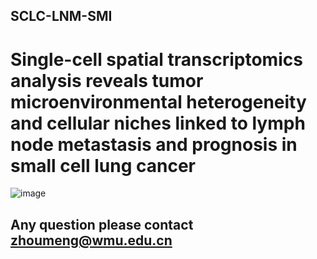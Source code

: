 ## SCLC-LNM-SMI

# Single-cell spatial transcriptomics analysis reveals tumor microenvironmental heterogeneity and cellular niches linked to lymph node metastasis and prognosis in small cell lung cancer


![image](https://github.com/ZhoulabCPH/SCLC-LNM-SMI/blob/master/cell_annotation/Figure%201.png)

## Any question please contact zhoumeng@wmu.edu.cn
